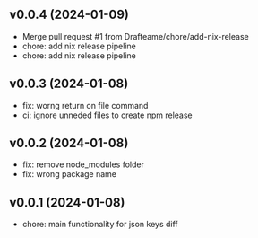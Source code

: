 ## v0.0.4 (2024-01-09)


- Merge pull request #1 from Drafteame/chore/add-nix-release
- chore: add nix release pipeline
- chore: add nix release pipeline

## v0.0.3 (2024-01-08)


- fix: worng return on file command
- ci: ignore unneded files to create npm release

## v0.0.2 (2024-01-08)


- fix: remove node_modules folder
- fix: wrong package name

## v0.0.1 (2024-01-08)


- chore: main functionality for json keys diff
